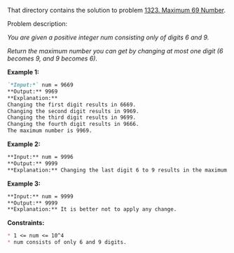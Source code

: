 That directory contains the solution to
problem [1323. Maximum 69 Number](https://leetcode.com/problems/maximum-69-number/).

Problem description:

*You are given a positive integer num consisting only of digits 6 and 9.*

*Return the maximum number you can get by changing at most one digit (6 becomes 9, and 9 becomes 6).*

**Example 1:**

```markdown
`*Input:*` num = 9669
**Output:** 9969
**Explanation:** 
Changing the first digit results in 6669.
Changing the second digit results in 9969.
Changing the third digit results in 9699.
Changing the fourth digit results in 9666.
The maximum number is 9969.
```

**Example 2:**

```markdown
**Input:** num = 9996
**Output:** 9999
**Explanation:** Changing the last digit 6 to 9 results in the maximum number.
```

**Example 3:**

```markdown
**Input:** num = 9999
**Output:** 9999
**Explanation:** It is better not to apply any change.
```

**Constraints:**
```markdown
* 1 <= num <= 10^4
* num consists of only 6 and 9 digits.
```